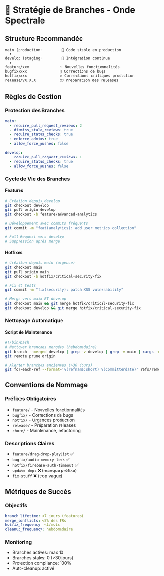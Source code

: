 # 🌊 Stratégie de Branches - Onde Spectrale

## **Structure Recommandée**

```
main (production)         🌟 Code stable en production
  ↑
develop (staging)         🚀 Intégration continue
  ↑
feature/xxx              ✨ Nouvelles fonctionnalités  
bugfix/xxx               🐛 Corrections de bugs
hotfix/xxx               🔥 Corrections critiques production
release/vX.X.X           📦 Préparation des releases
```

## **Règles de Gestion**

### **Protection des Branches**
```yaml
main:
  - require_pull_request_reviews: 2
  - dismiss_stale_reviews: true
  - require_status_checks: true
  - enforce_admins: true
  - allow_force_pushes: false

develop:  
  - require_pull_request_reviews: 1
  - require_status_checks: true
  - allow_force_pushes: false
```

### **Cycle de Vie des Branches**

#### **Features**
```bash
# Création depuis develop
git checkout develop
git pull origin develop
git checkout -b feature/advanced-analytics

# Développement avec commits fréquents
git commit -m "feat(analytics): add user metrics collection"

# Pull Request vers develop
# Suppression après merge
```

#### **Hotfixes**
```bash  
# Création depuis main (urgence)
git checkout main
git pull origin main
git checkout -b hotfix/critical-security-fix

# Fix et tests
git commit -m "fix(security): patch XSS vulnerability"

# Merge vers main ET develop
git checkout main && git merge hotfix/critical-security-fix
git checkout develop && git merge hotfix/critical-security-fix
```

### **Nettoyage Automatique**

#### **Script de Maintenance**
```bash
#!/bin/bash
# Nettoyer branches mergées (hebdomadaire)
git branch --merged develop | grep -v develop | grep -v main | xargs -n 1 git branch -d
git remote prune origin

# Alerter branches anciennes (>30 jours)
git for-each-ref --format='%(refname:short) %(committerdate)' refs/remotes/origin | awk '$2 < "'$(date -d '30 days ago' '+%Y-%m-%d')'"'
```

## **Conventions de Nommage**

### **Préfixes Obligatoires**
- `feature/` - Nouvelles fonctionnalités
- `bugfix/` - Corrections de bugs
- `hotfix/` - Urgences production  
- `release/` - Préparation releases
- `chore/` - Maintenance, refactoring

### **Descriptions Claires**
- `feature/drag-drop-playlist` ✅
- `bugfix/audio-memory-leak` ✅
- `hotfix/firebase-auth-timeout` ✅
- `update-deps` ❌ (manque préfixe)
- `fix-stuff` ❌ (trop vague)

## **Métriques de Succès**

### **Objectifs**
```yaml
branch_lifetime: <7 jours (features)
merge_conflicts: <5% des PRs  
hotfix_frequency: <1/mois
cleanup_frequency: hebdomadaire
```

### **Monitoring**
- Branches actives: max 10
- Branches stales: 0 (>30 jours)
- Protection compliance: 100%
- Auto-cleanup: activé